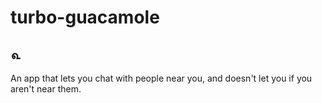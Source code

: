 # turbo-guacamole
## ௳
An app that lets you chat with people near you, and doesn't let you if you aren't near them.
